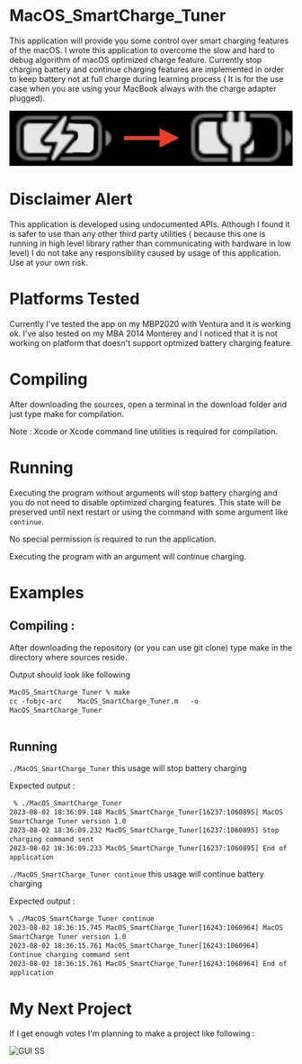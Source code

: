 # MacOS_SmartCharge_Tuner

This application will provide you some control over smart charging features of the macOS. I wrote this application to overcome the slow and hard to debug algorithm of macOS optimized charge feature. Currently stop charging battery and continue charging features are implemented in order to keep battery not at full charge during learning process ( It is for the use case when you are using your MacBook always with the charge adapter plugged).

![purpose](summ_jpg.jpg)


# Disclaimer Alert

This application is developed using undocumented APIs. Although I found it is safer to use than any other third party utilities ( because this one is running in high level library rather than communicating with hardware in low level) I do not take any responsibility caused by usage of this application. Use at your own risk. 

# Platforms Tested

Currently I've tested the app on my MBP2020 with Ventura and it is working ok. I've also tested on my MBA 2014 Monterey and I noticed that it is not working on platform that doesn't support optmized battery charging feature.

# Compiling
After downloading the sources, open a terminal in the download folder and just type make for compilation. 

Note : Xcode or Xcode command line utilities is required for compilation.

# Running
Executing the program without arguments will stop battery charging and you do not need to disable optimized charging features. This state will be preserved until next restart or using the command with some argument like `continue`.

No special permission is required to run the application.

Executing the program with an argument will continue charging.

# Examples
 
 ## Compiling :

 After downloading the repository (or you can use git clone) type make in the directory where sources reside.

Output should look like following
 ```
MacOS_SmartCharge_Tuner % make
cc -fobjc-arc    MacOS_SmartCharge_Tuner.m   -o MacOS_SmartCharge_Tuner


 ```


## Running 

```./MacOS_SmartCharge_Tuner``` this usage will stop battery charging

Expected output :
```
 % ./MacOS_SmartCharge_Tuner    
2023-08-02 18:36:09.148 MacOS_SmartCharge_Tuner[16237:1060895] MacOS SmartCharge Tuner version 1.0
2023-08-02 18:36:09.232 MacOS_SmartCharge_Tuner[16237:1060895] Stop charging command sent
2023-08-02 18:36:09.233 MacOS_SmartCharge_Tuner[16237:1060895] End of application
```

```./MacOS_SmartCharge_Tuner continue``` this usage will continue battery charging

Expected output :

```
% ./MacOS_SmartCharge_Tuner continue
2023-08-02 18:36:15.745 MacOS_SmartCharge_Tuner[16243:1060964] MacOS SmartCharge Tuner version 1.0
2023-08-02 18:36:15.761 MacOS_SmartCharge_Tuner[16243:1060964] Continue charging command sent
2023-08-02 18:36:15.761 MacOS_SmartCharge_Tuner[16243:1060964] End of application
```

# My Next Project

If I get enough votes I'm planning to make a project like following :

![GUI SS](sc_gui.png)

